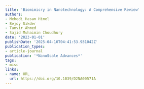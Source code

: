```yaml
---
title: 'Biomimicry in Nanotechnology: A Comprehensive Review'
authors:
- Mehedi Hasan Himel
- Bejoy Sikder
- Tanvir Ahmed
- Sajid Muhaimin Choudhury
date: '2023-01-01'
publishDate: '2025-04-10T04:41:53.931042Z'
publication_types:
- article-journal
publication: '*NanoScale Advances*'
tags:
- misc
links:
- name: URL
  url: https://doi.org/10.1039/D2NA00571A
---
```

